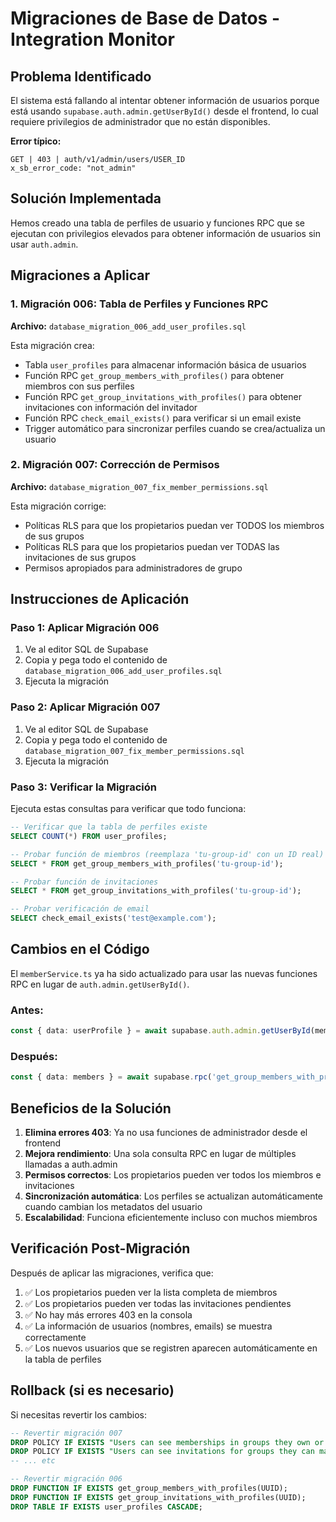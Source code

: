 # Migraciones de Base de Datos - Integration Monitor

## Problema Identificado

El sistema está fallando al intentar obtener información de usuarios porque está usando `supabase.auth.admin.getUserById()` desde el frontend, lo cual requiere privilegios de administrador que no están disponibles.

**Error típico:**
```
GET | 403 | auth/v1/admin/users/USER_ID
x_sb_error_code: "not_admin"
```

## Solución Implementada

Hemos creado una tabla de perfiles de usuario y funciones RPC que se ejecutan con privilegios elevados para obtener información de usuarios sin usar `auth.admin`.

## Migraciones a Aplicar

### 1. Migración 006: Tabla de Perfiles y Funciones RPC
**Archivo:** `database_migration_006_add_user_profiles.sql`

Esta migración crea:
- Tabla `user_profiles` para almacenar información básica de usuarios
- Función RPC `get_group_members_with_profiles()` para obtener miembros con sus perfiles
- Función RPC `get_group_invitations_with_profiles()` para obtener invitaciones con información del invitador
- Función RPC `check_email_exists()` para verificar si un email existe
- Trigger automático para sincronizar perfiles cuando se crea/actualiza un usuario

### 2. Migración 007: Corrección de Permisos
**Archivo:** `database_migration_007_fix_member_permissions.sql`

Esta migración corrige:
- Políticas RLS para que los propietarios puedan ver TODOS los miembros de sus grupos
- Políticas RLS para que los propietarios puedan ver TODAS las invitaciones de sus grupos
- Permisos apropiados para administradores de grupo

## Instrucciones de Aplicación

### Paso 1: Aplicar Migración 006
1. Ve al editor SQL de Supabase
2. Copia y pega todo el contenido de `database_migration_006_add_user_profiles.sql`
3. Ejecuta la migración

### Paso 2: Aplicar Migración 007
1. Ve al editor SQL de Supabase
2. Copia y pega todo el contenido de `database_migration_007_fix_member_permissions.sql`
3. Ejecuta la migración

### Paso 3: Verificar la Migración
Ejecuta estas consultas para verificar que todo funciona:

```sql
-- Verificar que la tabla de perfiles existe
SELECT COUNT(*) FROM user_profiles;

-- Probar función de miembros (reemplaza 'tu-group-id' con un ID real)
SELECT * FROM get_group_members_with_profiles('tu-group-id');

-- Probar función de invitaciones
SELECT * FROM get_group_invitations_with_profiles('tu-group-id');

-- Probar verificación de email
SELECT check_email_exists('test@example.com');
```

## Cambios en el Código

El `memberService.ts` ya ha sido actualizado para usar las nuevas funciones RPC en lugar de `auth.admin.getUserById()`.

### Antes:
```typescript
const { data: userProfile } = await supabase.auth.admin.getUserById(member.user_id);
```

### Después:
```typescript
const { data: members } = await supabase.rpc('get_group_members_with_profiles', { group_uuid: groupId });
```

## Beneficios de la Solución

1. **Elimina errores 403**: Ya no usa funciones de administrador desde el frontend
2. **Mejora rendimiento**: Una sola consulta RPC en lugar de múltiples llamadas a auth.admin
3. **Permisos correctos**: Los propietarios pueden ver todos los miembros e invitaciones
4. **Sincronización automática**: Los perfiles se actualizan automáticamente cuando cambian los metadatos del usuario
5. **Escalabilidad**: Funciona eficientemente incluso con muchos miembros

## Verificación Post-Migración

Después de aplicar las migraciones, verifica que:

1. ✅ Los propietarios pueden ver la lista completa de miembros
2. ✅ Los propietarios pueden ver todas las invitaciones pendientes
3. ✅ No hay más errores 403 en la consola
4. ✅ La información de usuarios (nombres, emails) se muestra correctamente
5. ✅ Los nuevos usuarios que se registren aparecen automáticamente en la tabla de perfiles

## Rollback (si es necesario)

Si necesitas revertir los cambios:

```sql
-- Revertir migración 007
DROP POLICY IF EXISTS "Users can see memberships in groups they own or belong to" ON user_group_members;
DROP POLICY IF EXISTS "Users can see invitations for groups they can manage" ON group_invitations;
-- ... etc

-- Revertir migración 006
DROP FUNCTION IF EXISTS get_group_members_with_profiles(UUID);
DROP FUNCTION IF EXISTS get_group_invitations_with_profiles(UUID);
DROP TABLE IF EXISTS user_profiles CASCADE;
``` 